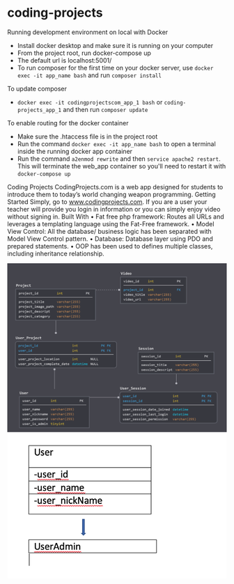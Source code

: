 # coding-projects

Running development environment on local with Docker
* Install docker desktop and make sure it is running on your computer
* From the project root, run docker-compose up
* The default url is localhost:5001/
* To run composer for the first time on your docker server, use ```docker exec -it app_name bash``` and run ```composer install```

To update composer
* ```docker exec -it codingprojectscom_app_1 bash``` or ```coding-projects_app_1``` and then run ```composer update```

To enable routing for the docker container
* Make sure the .htaccess file is in the project root
* Run the command ```docker exec -it app_name bash``` to open a terminal inside the running docker app container
* Run the command ```a2enmod rewrite``` and then ```service apache2 restart```. This will terminate the web_app container so you'll need to restart it with ```docker-compose up```

Coding Projects
CodingProjects.com is a web app designed for students to introduce them to today’s world changing weapon programming. 
Getting Started
Simply, go to www.codingprojects.com. If you are a user your teacher will provide you login in information or you can simply enjoy video without signing in.
Built With
•	Fat free php framework: Routes all URLs and leverages a templating language using the Fat-Free framework.
•	Model View Control: All the database/ business logic has been separated with Model View Control pattern.
•	 Database: Database layer using PDO and prepared statements.
•	OOP has been used to defines multiple classes, including inheritance relationship.

![](images/diagram.PNG)
![](images/UML.PNG)


